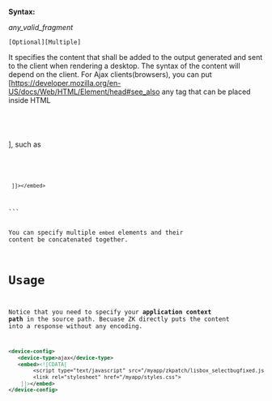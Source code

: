 **Syntax:**

<embed>

*any_valid_fragment*

</embed>

`[Optional][Multiple]`

It specifies the content that shall be added to the output generated and
sent to the client when rendering a desktop. The syntax of the content
will depend on the client. For Ajax clients(browsers), you can put
\[<https://developer.mozilla.org/en-US/docs/Web/HTML/Element/head#see_also>
any tag that can be placed inside HTML <code>

<head>

</code>\], such as <code>

<script>

</code>, <code>

<meta>

</code>, and others.

This can be a way to include a javascript code snippet in all pages,
e.g. a javascript patch or a custom widget javascript. For example, if
you want to show the progress bar in the center of the browser window,
you can specify the following:

``` xml
<device-config>
    <device-type>ajax</device-type>
    <embed><![CDATA[
 <script type="text/javascript">
     AU_progressbar = function (id, msg) {
         Boot_progressbox(id, msg, 0, 0, true, true);
     };
 </script>
     ]]></embed>
</device-config>
```

You can specify multiple `embed` elements and their content be
concatenated together.

# Usage

Notice that you need to specify your **application context path** in the
source path. Becuase ZK directly puts the content into a response
without any encoding.

``` xml
<device-config>
   <device-type>ajax</device-type>
   <embed><![CDATA[
        <script type="text/javascript" src="/myapp/zkpatch/lisbox_selectbugfixed.js"></script>
        <link rel="stylesheet" href="/myapp/styles.css">
    ]]></embed>
</device-config>
```
